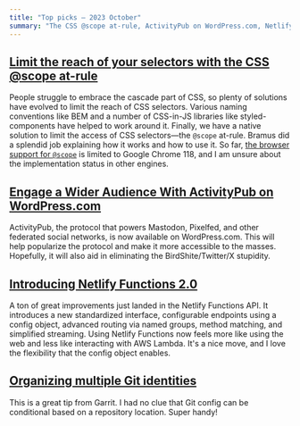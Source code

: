 ```yaml
---
title: "Top picks — 2023 October"
summary: "The CSS @scope at-rule, ActivityPub on WordPress.com, Netlify Functions 2.0, and organizing multiple Git identities. Thats it for this month."
---
```


## [Limit the reach of your selectors with the CSS @scope at-rule](https://developer.chrome.com/articles/at-scope)

People struggle to embrace the cascade part of CSS, so plenty of solutions have evolved to limit the reach of CSS selectors. Various naming conventions like BEM and a number of CSS-in-JS libraries like styled-components have helped to work around it. Finally, we have a native solution to limit the access of CSS selectors—the `@scope` at-rule. Bramus did a splendid job explaining how it works and how to use it. So far, [the browser support for `@scope`](https://caniuse.com/?search=%40scope) is limited to Google Chrome 118, and I am unsure about the implementation status in other engines.

## [Engage a Wider Audience With ActivityPub on WordPress.com](https://wordpress.com/blog/2023/10/11/activitypub/)

ActivityPub, the protocol that powers Mastodon, Pixelfed, and other federated social networks, is now available on WordPress.com. This will help popularize the protocol and make it more accessible to the masses. Hopefully, it will also aid in eliminating the BirdShite/Twitter/X stupidity.

## [Introducing Netlify Functions 2.0](https://www.netlify.com/blog/introducing-netlify-functions-2-0/)

A ton of great improvements just landed in the Netlify Functions API. It introduces a new standardized interface, configurable endpoints using a config object, advanced routing via named groups, method matching, and simplified streaming. Using Netlify Functions now feels more like using the web and less like interacting with AWS Lambda. It's a nice move, and I love the flexibility that the config object enables.

## [Organizing multiple Git identities](https://garrit.xyz/posts/2023-10-13-organizing-multiple-git-identities)

This is a great tip from Garrit. I had no clue that Git config can be conditional based on a repository location. Super handy!

